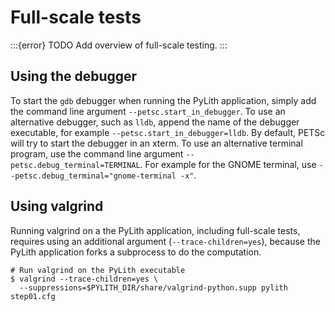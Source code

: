 # Full-scale tests

:::{error}
TODO Add overview of full-scale testing.
:::

## Using the debugger

To start the `gdb` debugger when running the PyLith application, simply add the command line argument `--petsc.start_in_debugger`.
To use an alternative debugger, such as `lldb`, append the name of the debugger executable, for example `--petsc.start_in_debugger=lldb`.
By default, PETSc will try to start the debugger in an xterm.
To use an alternative terminal program, use the command line argument `--petsc.debug_terminal=TERMINAL`.
For example for the GNOME terminal, use `--petsc.debug_terminal="gnome-terminal -x"`.

## Using valgrind

Running valgrind on a the PyLith application, including full-scale tests, requires using an additional argument (`--trace-children=yes`), because the PyLith application forks a subprocess to do the computation.

```{code-block} console
# Run valgrind on the PyLith executable
$ valgrind --trace-children=yes \
  --suppressions=$PYLITH_DIR/share/valgrind-python.supp pylith step01.cfg
```
